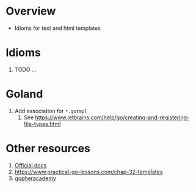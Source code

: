 # Overview
- Idioms for text and html templates


# Idioms
1. TODO ...


# Goland
1. Add association for `*.gotmpl`
    1. See https://www.jetbrains.com/help/go/creating-and-registering-file-types.html



# Other resources
1. [Official docs](https://pkg.go.dev/text/template)
1. https://www.practical-go-lessons.com/chap-32-templates
1. [gopheracademy](https://blog.gopheracademy.com/advent-2017/using-go-templates/)
